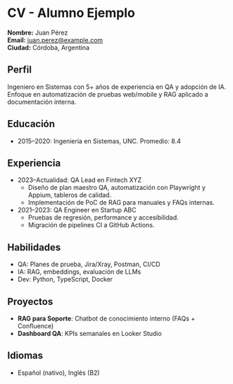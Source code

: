 # CV - Alumno Ejemplo

**Nombre:** Juan Pérez  
**Email:** juan.perez@example.com  
**Ciudad:** Córdoba, Argentina

## Perfil
Ingeniero en Sistemas con 5+ años de experiencia en QA y adopción de IA. Enfoque en automatización de pruebas web/mobile y RAG aplicado a documentación interna.

## Educación
- 2015–2020: Ingeniería en Sistemas, UNC. Promedio: 8.4

## Experiencia
- 2023–Actualidad: QA Lead en Fintech XYZ
  - Diseño de plan maestro QA, automatización con Playwright y Appium, tableros de calidad.
  - Implementación de PoC de RAG para manuales y FAQs internas.
- 2021–2023: QA Engineer en Startup ABC
  - Pruebas de regresión, performance y accesibilidad.
  - Migración de pipelines CI a GitHub Actions.

## Habilidades
- QA: Planes de prueba, Jira/Xray, Postman, CI/CD
- IA: RAG, embeddings, evaluación de LLMs
- Dev: Python, TypeScript, Docker

## Proyectos
- **RAG para Soporte**: Chatbot de conocimiento interno (FAQs + Confluence)
- **Dashboard QA**: KPIs semanales en Looker Studio

## Idiomas
- Español (nativo), Inglés (B2)
